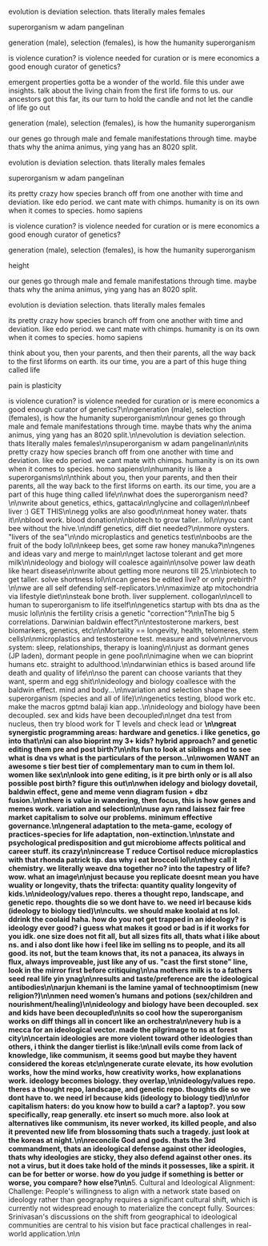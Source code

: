 evolution is deviation selection. thats literally males females

superorganism w adam pangelinan

generation (male), selection (females), is how the humanity superorganism

is violence curation? is violence needed for curation or is mere economics a good enough curator of genetics?

emergent properties gotta be a wonder of the world. file this under awe insights. talk about the living chain from the first life forms to us. our ancestors got this far, its our turn to hold the candle and not let the candle of life go out

generation (male), selection (females), is how the humanity superorganism

our genes go through male and female manifestations through time. maybe thats why the anima animus, ying yang has an 8020 split.

evolution is deviation selection. thats literally males females

superorganism w adam pangelinan

its pretty crazy how species branch off from one another with time and deviation. like edo period. we cant mate with chimps. humanity is on its own when it comes to species. homo sapiens

is violence curation? is violence needed for curation or is mere economics a good enough curator of genetics?

generation (male), selection (females), is how the humanity superorganism


height

our genes go through male and female manifestations through time. maybe thats why the anima animus, ying yang has an 8020 split.

evolution is deviation selection. thats literally males females

its pretty crazy how species branch off from one another with time and deviation. like edo period. we cant mate with chimps. humanity is on its own when it comes to species. homo sapiens

think about you, then your parents, and then their parents, all the way back to the first liforms on earth. its our time, you are a part of this huge thing called life

pain is plasticity

is violence curation? is violence needed for curation or is mere economics a good enough curator of genetics?\n\ngeneration (male), selection (females), is how the humanity superorganism\n\nour genes go through male and female manifestations through time. maybe thats why the anima animus, ying yang has an 8020 split.\n\nevolution is deviation selection. thats literally males females\n\nsuperorganism w adam pangelinan\n\nits pretty crazy how species branch off from one another with time and deviation. like edo period. we cant mate with chimps. humanity is on its own when it comes to species. homo sapiens\n\nhumanity is like a superorganisms\n\nthink about you, then your parents, and then their parents, all the way back to the first liforms on earth. its our time, you are a part of this huge thing called life\n\nwhat does the superorganism need?\n\nwrite about genetics, ethics, gattaca\n\nglycine and collagen\n\nbeef liver :) GET THIS\n\negg yolks are also good\n\nmeat honey water. thats it\n\nblood work. blood donation\n\nbiotech to grow taller.. lol\n\nyou cant bee without the hive.\n\ndiff genetics, diff diet needed?\n\nmore oysters. "livers of the sea"\n\ndo microplastics and genetics test\n\nboobs are the fruit of the body lol\n\nkeep bees, get some raw honey manuka?\n\ngenes and ideas vary and merge to main\n\nget lactose tolerant and get more milk\n\nideology and biology will coalesce again\n\nsolve power law death like heart disease\n\nwrite about getting more neurons till 25.\n\nbiotech to get taller. solve shortness lol\n\ncan genes be edited live? or only prebirth?\n\nwe are all self defending self-replicators.\n\nmaximize atp mitochondria via lifestyle diet\n\nsteak bone broth. liver supplement. collogan\n\ncell to human to superorganism to life itself\n\ngenetics startup with bts dna as the music lol\n\nis the fertility crisis a genetic "correction"?\n\nThe big 5 correlations. Darwinian baldwin effect?\n\ntestosterone markers, best biomarkers, genetics, etc\n\nMortality == longevity, health, telomeres, stem cells\n\nmicroplastics and testosterone test. measure and solve\n\nnervous system: sleep, relationships, therapy is loaning\n\njust as dormant genes (JP laden), dormant people in gene pool\n\nimagine when we can bioprint humans etc. straight to adulthood.\n\ndarwinian ethics is based around life death and quality of life\n\nso the parent can choose variants that they want, sperm and egg shit\n\nideology and biology coallesce with the baldwin effect. mind and body...\n\nvariation and selection shape the superorganism (species and all of life)\n\ngenetics testing, blood work etc. make the macros gptmd balaji kian app..\n\nideology and biology have been decoupled. sex and kids have been decoupled\n\nget dna test from nucleus, then try blood work for T levels and check lead or **\n\ngreat synergistic programming areas: hardware and genetics. i like genetics, go into that\n\ni can also bioprint my 3+ kids? hybrid approach? and genetic editing them pre and post birth?\n\nIts fun to look at siblings and to see what is dna vs what is the particulars of the person..\n\nwomen WANT an awesome s tier best tier of complementary man to cum in them lol. women like sex\n\nlook into gene editing, is it pre birth only or is all also possible post birth? figure this out\n\nwhen idelogy and biology dovetail, baldwin effect, gene and meme venn diagram fusion + dbz fusion.\n\nthere is value in wandering, then focus, this is how genes and memes work. variation and selection\n\nuse ayn rand laissez fair free market capitalism to solve our problems. minimum effective governance.\n\ngeneral adaptation to the meta-game, ecology of practices-species for life adaptation, non-extinction.\n\nstate and psychological predisposition and gut microbiome affects political and career stuff. its crazy\n\nincrease T reduce Cortisol reduce microplastics with that rhonda patrick tip. das why i eat broccoli lol\n\nthey call it chemistry. we literally weave dna together no? into the tapestry of life? wow. what an image\n\njust because you replicate doesnt mean you have wuality or longevity, thats the trifecta: quantity quality longevity of kids.\n\nideology/values repo. theres a thought repo, landscape, and genetic repo. thoughts die so we dont have to. we need irl because kids (ideology to biology tied)\n\ncults. we should make koolaid at ns lol. ddrink the coolaid haha. how do you not get trapped in an ideology? is ideology ever good? i guess what makes it good or bad is if it works for you idk. one size does not fit all, but all sizes fits all, thats what i like about ns. and i also dont like how i feel like im selling ns to people, and its all good. its not, but the team knows that, its not a panacea, its always in flux, always improveable, just like any of us. "cast the first stone" line, look in the mirror first before critiquing\n\na mothers milk is to a fathers seed real life yin ynag\n\nresults and taste/preference are the ideological antibodies\n\narjun khemani is the lamine yamal of technooptimism (new religion?)\n\nmen need women’s humans and potions (sex/children and nourishment/healing)\n\nideology and biology have been decoupled. sex and kids have been decoupled\n\nits so cool how the superorganism works on diff things all in concert like an orchestra\n\nevery hub is a mecca for an ideological vector. made the pilgrimage to ns at forest city\n\ncertain ideologies are more violent toward other ideologies than others, i think the danger tierlist is like:\n\nall evils come from lack of knowledge, like communism, it seems good but maybe they havent considered the koreas etc\n\ngenerate curate elevate, its how evolution works, how the mind works, how creativity works, how explanations work. ideology becomes biology. they overlap,\n\nideology/values repo. theres a thought repo, landscape, and genetic repo. thoughts die so we dont have to. we need irl because kids (ideology to biology tied)\n\nfor capitalism haters: do you know how to build a car? a laptop?. you sow specifically, reap generally. etc insert so much more. also look at alternatives like communism, its never worked, its killed people, and also it prevented new life from blossoming thats such a tragedy. just look at the koreas at night.\n\nreconcile God and gods. thats the 3rd commandment, thats an ideological defense against other ideologies, thats why ideologies are sticky, they also defend against other ones. its not a virus, but it does take hold of the minds it possesses, like a spirit. it can be for better or worse. how do you judge if something is better or worse, you compare? how else?\n\n**5. Cultural and Ideological Alignment: Challenge: People's willingness to align with a network state based on ideology rather than geography requires a significant cultural shift, which is currently not widespread enough to materialize the concept fully. Sources: Srinivasan's discussions on the shift from geographical to ideological communities are central to his vision but face practical challenges in real-world application.\n\n